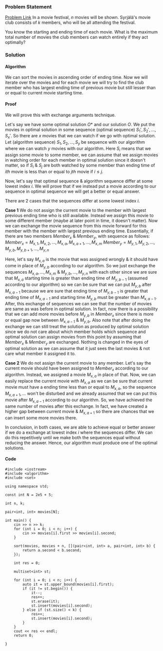 
### Problem Statement

[Problem Link](https://cses.fi/problemset/task/1632)
In a movie festival, $n$ movies will be shown. Syrjälä's movie club consists of $k$ members, who will be all attending the festival.  
  
You know the starting and ending time of each movie. What is the maximum total number of movies the club members can watch entirely if they act optimally?


### Solution

#### Algorithm
We can sort the movies in ascending order of ending time. Now we will iterate over the movies and for each movie we will try to find the club member who has largest ending time of previous movie but still lesser than or equal to current movie starting time.

#### Proof

We will prove this with exchange arguments technique.

Let's say we have some optimal solution $O*$ and our solution $O$. We put the movies in optimal solution in some sequence (optimal sequence) $S_1', S_2', ..., S_x'$. So there are $x$ movies that we can watch if we go with optimal solution. Let (algorithm sequence) $S_1, S_2, ..., S_y$ be sequence with our algorithm where we can watch $y$ movies with our algorithm. Here $S_i$ means that we assign some movie to some member, we can assume that we assign movies in watching order for each member in optimal solution since it doesn't matter, so if $S_i$ & $S_j$ are both watched by some member than ending time of $ith$ movie is less than or equal to $jth$ movie if $i \leq j$.

Now, let's say that optimal sequence & algorithm sequence differ at some lowest index $i$. We will prove that if we instead put a movie according to our sequence in optimal sequence we will get a better or equal answer.

There are 2 cases that the sequences differ at some lowest index $i$.

**Case 1**
We do not assign the current movie to the member with largest previous ending time who is still available. Instead we assign this movie to some different member (maybe at later point in time, it doesn't matter).  Now we can exchange the movie sequence from this movie forward for this member with the member with largest previous ending time. Essentially, if there are two members $Member_x$ & $Member_y$, with sequence as follows: 
   $Member_x = M_{x,1}, M_{x,2}, ..., M_{x,a}, M_{x,a+1}, ..., M_{x,m}$ $Member_y = M_{y,1}, M_{y,2}, ..., M_{y,b}, M_{y,b+1}, ..., M_{y,n}$ 
   
   Here, let's say $M_{x,a}$ is the movie that was assigned wrongly & it should have come in place of $M_{y,b}$ according to our algorithm. So we just exchange the sequences $M_{x,a}, ..., M_{x,m}$ & $M_{y,b}, ..., M_{y,n}$ with each other since we are sure that $M_{x,a}$ starting time is greater than ending time of $M_{y,b-1}$ (assumed according to our algorithm) so we can be sure that we can put $M_{y,b}$ after $M_{x,a-1}$ because we are sure that ending time of $M_{y,b-1}$ is greater that ending time of $M_{x,a-1}$ and starting time $M_{y,b}$ must be greater than $M_{x,a-1}$.
   After, this exchange of sequences we can see that the number of movies are same as was before in optimal solution. In fact, now there is a possibility that we can add more movies before $M_{y,b}$ in $Member_x$ since there is more or equal gap now between $M_{x,a-1}$ & $M_{y,b}$.
   Also note that after doing the exchange we can still treat the solution as produced by optimal solution since we do not care about which member holds which sequence and optimal solution can assign movies from this point by assuming that $Member_x$ & $Member_y$ are exchanged. Nothing is changed in the eyes of optimal solution as we can assume that it just sees the last movies & not care what member it assigned it to.
   
**Case 2**
We do not assign the current movie to any member. Let's say the current movie should have been assigned to $Member_x$ according to our algorithm. Instead, we assigned a movie $M_{x,a}$ in place of that. Now, we can easily replace the current movie with $M_{x,a}$ as we can be sure that current movie must have a ending time less than or equal to $M_{x,a}$, so the sequence $M_{x,a+1},...$ won't be disturbed and we already assumed that we can put this movie after $M_{x,a-1}$ according to our algorithm. So, we have achieved the same number of movies after this exchange. In fact, we have created a higher gap between current movie & $M_{x,a+1}$ so there are chances that we can insert some more movies there.

In conclusion, in both cases, we are able to achieve equal or better answer if we do a exchange at lowest index $i$ where the sequences differ. We can do this repetitively until we make both the sequences equal without reducing the answer. Hence, our algorithm must produce one of the optimal solutions.

#### Code
```
#include <iostream>
#include <algorithm>
#include <set>

using namespace std;

const int N = 2e5 + 5;

int n, k;

pair<int, int> movies[N];

int main() {
	cin >> n >> k;
	for (int i = 0; i < n; i++) {
		cin >> movies[i].first >> movies[i].second;
	}
	
	sort(movies, movies + n, [](pair<int, int> a, pair<int, int> b) {
		return a.second < b.second;
	});
	
	int res = 0;
	
	multiset<int> st;

	for (int i = 0; i < n; i++) {
		auto it = st.upper_bound(movies[i].first);
		if (it != st.begin()) {
			it--;
			res++;
			st.erase(it);
			st.insert(movies[i].second);
		} else if (st.size() < k) {
			res++;
			st.insert(movies[i].second);
		}
	}
	cout << res << endl;
	return 0;

}
```



